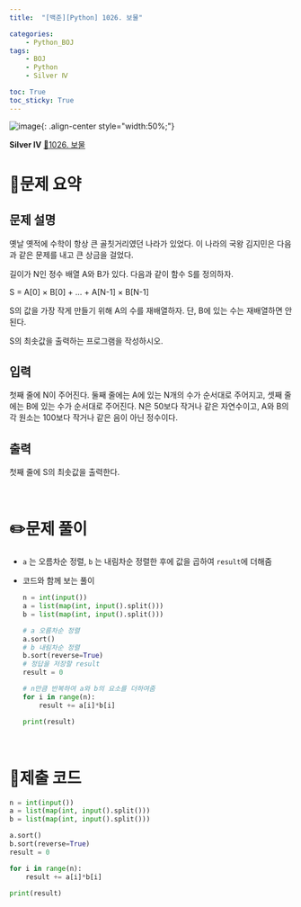 ```yaml
---
title:  "[백준][Python] 1026. 보물" 

categories: 
    - Python_BOJ
tags: 
    - BOJ
    - Python
    - Silver Ⅳ

toc: True
toc_sticky: True
---
```

![image](https://github.com/user-attachments/assets/32319fe8-99e9-4031-b5d1-9f1909b510dc){: .align-center style="width:50%;"}

**Silver Ⅳ** 
[🔗1026. 보물](https://www.acmicpc.net/problem/1026)

<h1>📝문제 요약</h1>

<h2>문제 설명</h2> 

옛날 옛적에 수학이 항상 큰 골칫거리였던 나라가 있었다. 이 나라의 국왕 김지민은 다음과 같은 문제를 내고 큰 상금을 걸었다.

길이가 N인 정수 배열 A와 B가 있다. 다음과 같이 함수 S를 정의하자.

S = A[0] × B[0] + ... + A[N-1] × B[N-1]

S의 값을 가장 작게 만들기 위해 A의 수를 재배열하자. 단, B에 있는 수는 재배열하면 안 된다.

S의 최솟값을 출력하는 프로그램을 작성하시오.

<h2>입력</h2>

첫째 줄에 N이 주어진다. 둘째 줄에는 A에 있는 N개의 수가 순서대로 주어지고, 셋째 줄에는 B에 있는 수가 순서대로 주어진다. N은 50보다 작거나 같은 자연수이고, A와 B의 각 원소는 100보다 작거나 같은 음이 아닌 정수이다.

<h2>출력</h2>

첫째 줄에 S의 최솟값을 출력한다.


<br>

<h1>✏️문제 풀이</h1>

- `a` 는 오름차순 정렬, `b` 는 내림차순 정렬한 후에 값을 곱하여 `result`에 더해줌

- 코드와 함께 보는 풀이
    
    ```python
    n = int(input())
    a = list(map(int, input().split()))
    b = list(map(int, input().split()))
    
    # a 오름차순 정렬
    a.sort()
    # b 내림차순 정렬
    b.sort(reverse=True)
    # 정답을 저장할 result
    result = 0
    
    # n만큼 반복하여 a와 b의 요소를 더하여줌
    for i in range(n):
        result += a[i]*b[i]
    
    print(result)
    ```

<br>

<h1>💯제출 코드</h1>

```python
n = int(input())
a = list(map(int, input().split()))
b = list(map(int, input().split()))

a.sort()
b.sort(reverse=True)
result = 0

for i in range(n):
    result += a[i]*b[i]

print(result)
```